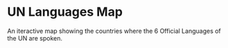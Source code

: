# UN Languages Map

An iteractive map showing the countries where the 6 Official Languages of the UN are spoken.

